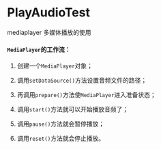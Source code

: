 # PlayAudioTest
mediaplayer 多媒体播放的使用

#### `MediaPlayer`的工作流：

1. 创建一个`MediaPlayer`对象；

2. 调用`setDataSource()`方法设置音频文件的路径；

3. 再调用`prepare()`方法使`MediaPlayer`进入准备状态；

4. 调用`start()`方法就可以开始播放音频了；

5. 调用`pause()`方法就会暂停播放；

6. 调用`reset()`方法就会停止播放。